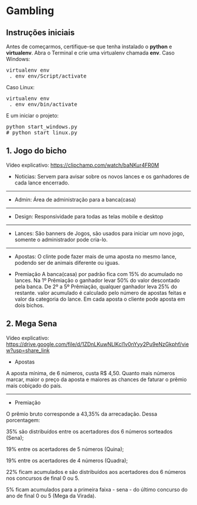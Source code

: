 # Gambling

## Instruções iniciais
Antes de começarmos, certifique-se que tenha instalado o **python** e **virtualenv**. Abra o Terminal e crie uma virtualenv chamada **env**.
Caso Windows:
<pre>
virtualenv env
 . env env/Script/activate
</pre>
Caso Linux:
<pre>
virtualenv env
 . env env/bin/activate
</pre>
E um iniciar o projeto:
<pre>
python start_windows.py
# python start_linux.py
</pre>

## 1. Jogo do bicho
Vídeo explicativo: https://clipchamp.com/watch/baNKur4FR0M


* Noticias:
  Servem para avisar sobre os novos lances e os ganhadores de cada lance encerrado.
---
* Admin:
  Área de administração para a banca(casa)
---
* Design:
  Responsividade para todas as telas mobile e desktop
---
* Lances:
 São banners de Jogos, são usados para iniciar um novo jogo, somente o administrador pode cria-lo.
---

* Apostas:
 O clinte pode fazer mais de uma aposta no mesmo lance, podendo ser de animais diferente ou iguas.

* Premiação
 A banca(casa) por padrão fica com 15% do acumulado no lances.
 Na 1º Prêmiação o ganhador levar 50% do valor descontado pela banca.
 De 2º a 5º Prêmiação, qualquer ganhador leva 25% do restante.
 valor acumulado é calculado pelo número de apostas feitas e valor da categoria do lance.
 Em cada aposta o cliente pode aposta em dois bichos.

## 2. Mega Sena
Vídeo explicativo: https://drive.google.com/file/d/1ZDnLKuwNLlKcl1v0nYyy2Pu9eNzGkphf/view?usp=share_link

* Apostas 

A aposta mínima, de 6 números, custa R$ 4,50. Quanto mais números marcar, maior o preço da aposta e maiores as chances de faturar o prêmio mais cobiçado do país.

---

* Premiação 

O prêmio bruto corresponde a 43,35% da arrecadação. Dessa porcentagem:

  35% são distribuídos entre os acertadores dos 6 números sorteados (Sena);

  19% entre os acertadores de 5 números (Quina);

  19% entre os acertadores de 4 números (Quadra);

  22% ficam acumulados e são distribuídos aos acertadores dos 6 números nos concursos de final 0 ou 5.

  5% ficam acumulados para a primeira faixa - sena - do último concurso do ano de final 0 ou 5 (Mega da Virada).
